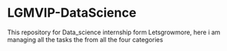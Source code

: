 # LGMVIP-DataScience
This repository for Data_science internship  form Letsgrowmore, here i am managing all the tasks the from all the four categories 
